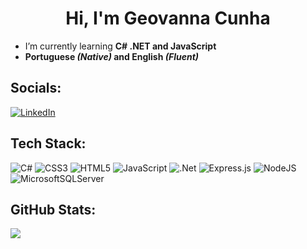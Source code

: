 <h1 align="center">Hi, I'm Geovanna Cunha</h1>

- I’m currently learning **C# .NET and JavaScript**
- **Portuguese *(Native)* and English *(Fluent)***

## Socials:

[![LinkedIn](https://img.shields.io/badge/LinkedIn-%230077B5.svg?logo=linkedin&logoColor=white)](https://linkedin.com/in/geovanna-cunha) 

## Tech Stack:

![C#](https://img.shields.io/badge/c%23-%23239120.svg?style=for-the-badge&logo=c-sharp&logoColor=white) ![CSS3](https://img.shields.io/badge/css3-%231572B6.svg?style=for-the-badge&logo=css3&logoColor=white) ![HTML5](https://img.shields.io/badge/html5-%23E34F26.svg?style=for-the-badge&logo=html5&logoColor=white) ![JavaScript](https://img.shields.io/badge/javascript-%23323330.svg?style=for-the-badge&logo=javascript&logoColor=%23F7DF1E) ![.Net](https://img.shields.io/badge/.NET-5C2D91?style=for-the-badge&logo=.net&logoColor=white) ![Express.js](https://img.shields.io/badge/express.js-%23404d59.svg?style=for-the-badge&logo=express&logoColor=%2361DAFB) ![NodeJS](https://img.shields.io/badge/node.js-6DA55F?style=for-the-badge&logo=node.js&logoColor=white) ![MicrosoftSQLServer](https://img.shields.io/badge/Microsoft%20SQL%20Sever-CC2927?style=for-the-badge&logo=microsoft%20sql%20server&logoColor=white)

## GitHub Stats:

![](https://github-readme-stats.vercel.app/api/top-langs/?username=geovannacas&theme=jolly&hide_border=false&include_all_commits=false&count_private=false&layout=compact)



